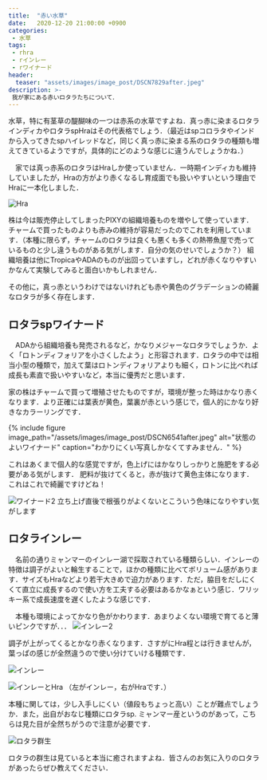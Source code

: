 ```yaml
---
title:  "赤い水草"
date:   2020-12-20 21:00:00 +0900
categories: 
 - 水草
tags:
 - rhra
 - rインレー
 - rワイナード
header:
  teaser: "assets/images/image_post/DSCN7829after.jpeg"
description: >-
 我が家にある赤いロタラたちについて．
---
```

 
水草，特に有茎草の醍醐味の一つは赤系の水草ですよね．真っ赤に染まるロタラインディカやロタラspHraはその代表格でしょう．（最近はspコロラタやインドから入ってきたspハイレッドなど，同じく真っ赤に染まる系のロタラの種類も増えてきているようですが，具体的にどのような感じに違うんでしょうかね．）

　家では真っ赤系のロタラはHraしか使っていません．一時期インディカも維持していましたが，Hraの方がより赤くなるし育成面でも扱いやすいという理由でHraに一本化しました．

![Hra](/assets/images/image_post/IMG_8953after.jpeg)

株は今は販売停止してしまったPIXYの組織培養ものを増やして使っています．チャームで買ったものよりも赤みの維持が容易だったのでこれを利用しています．（本種に限らず，チャームのロタラは良くも悪くも多くの熱帯魚屋で売っているものと少し違うものがある気がします．自分の気のせいでしょうか？） 組織培養は他にTropicaやADAのものが出回っていますし，どれが赤くなりやすいかなんて実験してみると面白いかもしれません．

その他に，真っ赤というわけではないけれども赤や黄色のグラデーションの綺麗なロタラが多く存在します．


## ロタラspワイナード

　ADAから組織培養も発売されるなど，かなりメジャーなロタラでしょうか．よく「ロトンディフォリアを小さくしたよう」と形容されます．ロタラの中では相当小型の種類で，加えて葉はロトンディフォリアよりも細く，ロトンに比べれば成長も素直で扱いやすいなど，本当に優秀だと思います．

家の株はチャームで買って増殖させたものですが，環境が整った時はかなり赤くなります．より正確には葉表が黄色，葉裏が赤という感じで，個人的にかなり好きなカラーリングです．

{% include figure image_path="/assets/images/image_post/DSCN6541after.jpeg" alt="状態のよいワイナード" caption="わかりにくい写真しかなくてすみません．" %}

これはあくまで個人的な感覚ですが，色上げにはかなりしっかりと施肥をする必要がある気がします． 肥料が抜けてくると，赤が抜けて黄色主体になります．これはこれで綺麗ですけどね！

![ワイナード2](/assets/images/image_post/DSCN7691after.jpeg)
立ち上げ直後で根張りがよくないとこういう色味になりやすい気がします



## ロタラインレー

　名前の通りミャンマーのインレー湖で採取されている種類らしい．インレーの特徴は調子がよいと輪生することで，ほかの種類に比べてボリューム感があります．サイズもHraなどより若干大きめで迫力があります．ただ，脇目をだしにくくて直立に成長するので使い方を工夫する必要はあるかなぁという感じ．ワリッキー系で成長速度を遅くしたような感じです．

　本種も環境によってかなり色がかわります．あまりよくない環境で育てると薄いピンクですが．．．
![インレー2](/assets/images/image_post/DSCN7782after.jpeg)


調子が上がってくるとかなり赤くなります．さすがにHra程とは行きませんが，葉っぱの感じが全然違うので使い分けていける種類です．

![インレー](/assets/images/image_post/IMG_8973after.jpeg)

![インレーとHra](/assets/images/image_post/IMG_8974after.jpeg)
（左がインレー，右がHraです．）



本種に関しては，少し入手しにくい（値段もちょっと高い）ことが難点でしょうか．また，出自がおなじ種類にロタラsp. ミャンマー産というのがあって，こちらは見た目が全然ちがうので注意が必要です．





![ロタラ群生](/assets/images/image_post/DSCN7829after.jpeg)


ロタラの群生は見ていると本当に癒されますよね．皆さんのお気に入りのロタラがあったらぜひ教えてください．
